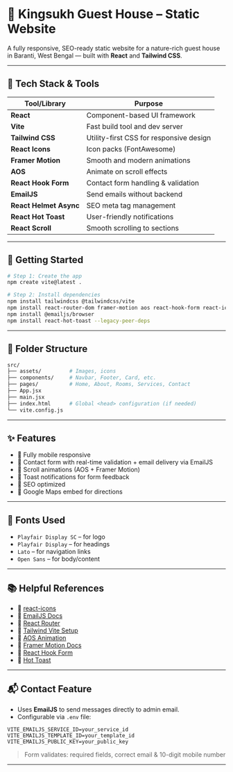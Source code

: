 # 🏡 Kingsukh Guest House – Static Website  
A fully responsive, SEO-ready static website for a nature-rich guest house in Baranti, West Bengal — built with **React** and **Tailwind CSS**.

---

## 🔧 Tech Stack & Tools

| Tool/Library         | Purpose                                  |
|----------------------|-------------------------------------------|
| **React**            | Component-based UI framework              |
| **Vite**             | Fast build tool and dev server            |
| **Tailwind CSS**     | Utility-first CSS for responsive design   |
| **React Icons**      | Icon packs (FontAwesome)  |
| **Framer Motion**    | Smooth and modern animations              |
| **AOS**              | Animate on scroll effects                 |
| **React Hook Form**  | Contact form handling & validation        |
| **EmailJS**          | Send emails without backend               |
| **React Helmet Async** | SEO meta tag management              |
| **React Hot Toast**  | User-friendly notifications               |
| **React Scroll**     | Smooth scrolling to sections              |

---

## 🚀 Getting Started

```bash
# Step 1: Create the app
npm create vite@latest .

# Step 2: Install dependencies
npm install tailwindcss @tailwindcss/vite
npm install react-router-dom framer-motion aos react-hook-form react-icons react-scroll
npm install @emailjs/browser
npm install react-hot-toast --legacy-peer-deps
```


---

## 📂 Folder Structure

```bash
src/
├── assets/         # Images, icons
├── components/     # Navbar, Footer, Card, etc.
├── pages/          # Home, About, Rooms, Services, Contact
├── App.jsx
├── main.jsx
├── index.html      # Global <head> configuration (if needed)
└── vite.config.js
```

---

## ✨ Features

- 📱 Fully mobile responsive
- 📩 Contact form with real-time validation + email delivery via EmailJS
- 🎨 Scroll animations (AOS + Framer Motion)
- 🔔 Toast notifications for form feedback
- 🔎 SEO optimized 
- 📍 Google Maps embed for directions

---

## 🧠 Fonts Used

- `Playfair Display SC` – for logo  
- `Playfair Display` – for headings  
- `Lato` – for navigation links  
- `Open Sans` – for body/content

---

## 📚 Helpful References

- 🔗 [react-icons](https://react-icons.github.io/react-icons/search?q=phone)
- 🔗 [EmailJS Docs](https://www.emailjs.com/docs/examples/reactjs/)
- 🔗 [React Router](https://reactrouter.com/home)
- 🔗 [Tailwind Vite Setup](https://tailwindcss.com/docs/installation/using-vite)
- 🔗 [AOS Animation](https://github.com/michalsnik/aos)
- 🔗 [Framer Motion Docs](https://motion.dev/docs/react-quick-start)
- 🔗 [React Hook Form](https://react-hook-form.com/get-started)
- 🔗 [Hot Toast](https://react-hot-toast.com/)


---

## 📬 Contact Feature

- Uses **EmailJS** to send messages directly to admin email.
- Configurable via `.env` file:
```env
VITE_EMAILJS_SERVICE_ID=your_service_id
VITE_EMAILJS_TEMPLATE_ID=your_template_id
VITE_EMAILJS_PUBLIC_KEY=your_public_key
```

> Form validates: required fields, correct email & 10-digit mobile number

---

